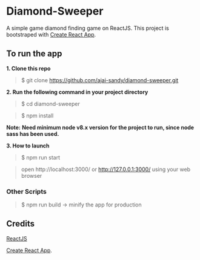 # Diamond-Sweeper

A simple game diamond finding game on ReactJS. This project is bootstraped with [Create React App](https://github.com/facebook/create-react-app).

## To run the app

**1. Clone this repo**

> $ git clone https://github.com/ajai-sandy/diamond-sweeper.git

**2. Run the following command in your project directory**

> $ cd diamond-sweeper

> $ npm install

**Note:**
**Need minimum node v8.x version for the project to run, since node sass has been used.**

**3. How to launch**

> $ npm run start

> open http://localhost:3000/ or http://127.0.0.1:3000/ using your web browser

### Other Scripts

> $ npm run build -> minify the app for production

## Credits

[ReactJS](https://github.com/facebook/react)

[Create React App](https://github.com/facebook/create-react-app).
